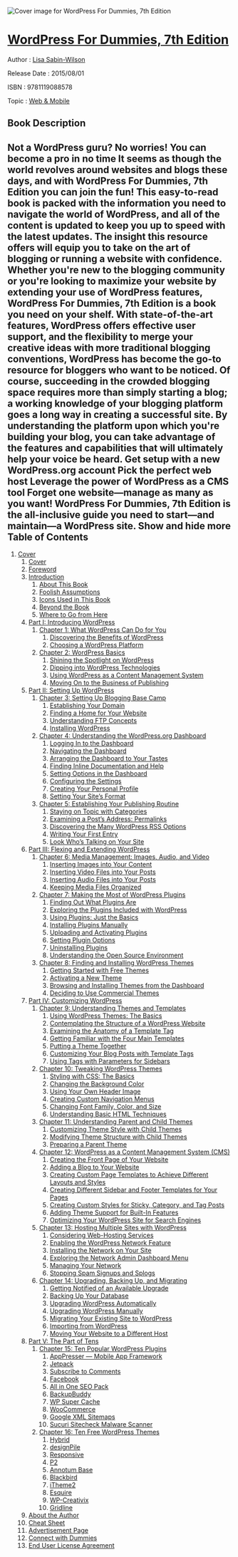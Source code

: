 ![Cover image for WordPress For Dummies, 7th Edition](https://imgdetail.ebookreading.net/cover/cover/web_mobile/EB9781119088578.jpg)

[WordPress For Dummies, 7th Edition](https://ebookreading.net/view/book/WordPress+For+Dummies%2C+7th+Edition-EB9781119088578_1.html "WordPress For Dummies, 7th Edition")
====================================================================================================================

Author : [Lisa Sabin-Wilson](https://ebookreading.net/search/author/Lisa+Sabin-Wilson)

Release Date : 2015/08/01

ISBN : 9781119088578

Topic : [Web & Mobile](https://ebookreading.net/search/category/web-mobile)

Book Description
-----------------

 Not a WordPress guru? No worries! You can become a pro in no time
It seems as though the world revolves around websites and blogs these days, and with WordPress For Dummies, 7th Edition you can join the fun! This easy-to-read book is packed with the information you need to navigate the world of WordPress, and all of the content is updated to keep you up to speed with the latest updates. The insight this resource offers will equip you to take on the art of blogging or running a website with confidence. Whether you're new to the blogging community or you're looking to maximize your website by extending your use of WordPress features, WordPress For Dummies, 7th Edition is a book you need on your shelf.
With state-of-the-art features, WordPress offers effective user support, and the flexibility to merge your creative ideas with more traditional blogging conventions, WordPress has become the go-to resource for bloggers who want to be noticed. Of course, succeeding in the crowded blogging space requires more than simply starting a blog; a working knowledge of your blogging platform goes a long way in creating a successful site. By understanding the platform upon which you're building your blog, you can take advantage of the features and capabilities that will ultimately help your voice be heard.
Get setup with a new WordPress.org account
Pick the perfect web host
Leverage the power of WordPress as a CMS tool
Forget one website—manage as many as you want!
WordPress For Dummies, 7th Edition is the all-inclusive guide you need to start—and maintain—a WordPress site.
        Show and hide more                
Table of Contents
-----------------

1. [Cover](https://ebookreading.net/view/book/WordPress+For+Dummies%2C+7th+Edition-EB9781119088578_1.html)
    1. [Cover](https://ebookreading.net/view/book/WordPress+For+Dummies%2C+7th+Edition-EB9781119088578_1.html)
    1. [Foreword](https://ebookreading.net/view/book/WordPress+For+Dummies%2C+7th+Edition-EB9781119088578_4.html)
    1. [Introduction  ](https://ebookreading.net/view/book/WordPress+For+Dummies%2C+7th+Edition-EB9781119088578_5.html)
        1. [About This Book](https://ebookreading.net/view/book/WordPress+For+Dummies%2C+7th+Edition-EB9781119088578_5.html#h2-1)
        1. [Foolish Assumptions](https://ebookreading.net/view/book/WordPress+For+Dummies%2C+7th+Edition-EB9781119088578_5.html#h2-2)
        1. [Icons Used in This Book](https://ebookreading.net/view/book/WordPress+For+Dummies%2C+7th+Edition-EB9781119088578_5.html#h2-3)
        1. [Beyond the Book](https://ebookreading.net/view/book/WordPress+For+Dummies%2C+7th+Edition-EB9781119088578_5.html#h2-4)
        1. [Where to Go from Here](https://ebookreading.net/view/book/WordPress+For+Dummies%2C+7th+Edition-EB9781119088578_5.html#h2-5)
    1. [Part I: Introducing WordPress](https://ebookreading.net/view/book/WordPress+For+Dummies%2C+7th+Edition-EB9781119088578_6.html)
        1. [Chapter 1: What WordPress Can Do for You  ](https://ebookreading.net/view/book/WordPress+For+Dummies%2C+7th+Edition-EB9781119088578_7.html)
            1. [Discovering the Benefits of WordPress](https://ebookreading.net/view/book/WordPress+For+Dummies%2C+7th+Edition-EB9781119088578_7.html#h2-1)
            1. [Choosing a WordPress Platform](https://ebookreading.net/view/book/WordPress+For+Dummies%2C+7th+Edition-EB9781119088578_7.html#h2-2)
        1. [Chapter 2: WordPress Basics  ](https://ebookreading.net/view/book/WordPress+For+Dummies%2C+7th+Edition-EB9781119088578_8.html)
            1. [Shining the Spotlight on WordPress](https://ebookreading.net/view/book/WordPress+For+Dummies%2C+7th+Edition-EB9781119088578_8.html#h2-1)
            1. [Dipping into WordPress Technologies](https://ebookreading.net/view/book/WordPress+For+Dummies%2C+7th+Edition-EB9781119088578_8.html#h2-2)
            1. [Using WordPress as a Content Management System](https://ebookreading.net/view/book/WordPress+For+Dummies%2C+7th+Edition-EB9781119088578_8.html#h2-3)
            1. [Moving On to the Business of Publishing](https://ebookreading.net/view/book/WordPress+For+Dummies%2C+7th+Edition-EB9781119088578_8.html#h2-4)
    1. [Part II: Setting Up WordPress](https://ebookreading.net/view/book/WordPress+For+Dummies%2C+7th+Edition-EB9781119088578_9.html)
        1. [Chapter 3: Setting Up Blogging Base Camp  ](https://ebookreading.net/view/book/WordPress+For+Dummies%2C+7th+Edition-EB9781119088578_10.html)
            1. [Establishing Your Domain](https://ebookreading.net/view/book/WordPress+For+Dummies%2C+7th+Edition-EB9781119088578_10.html#h2-1)
            1. [Finding a Home for Your Website](https://ebookreading.net/view/book/WordPress+For+Dummies%2C+7th+Edition-EB9781119088578_10.html#h2-2)
            1. [Understanding FTP Concepts](https://ebookreading.net/view/book/WordPress+For+Dummies%2C+7th+Edition-EB9781119088578_10.html#h2-3)
            1. [Installing WordPress](https://ebookreading.net/view/book/WordPress+For+Dummies%2C+7th+Edition-EB9781119088578_10.html#h2-4)
        1. [Chapter 4: Understanding the WordPress.org Dashboard  ](https://ebookreading.net/view/book/WordPress+For+Dummies%2C+7th+Edition-EB9781119088578_11.html)
            1. [Logging In to the Dashboard](https://ebookreading.net/view/book/WordPress+For+Dummies%2C+7th+Edition-EB9781119088578_11.html#h2-1)
            1. [Navigating the Dashboard](https://ebookreading.net/view/book/WordPress+For+Dummies%2C+7th+Edition-EB9781119088578_11.html#h2-2)
            1. [Arranging the Dashboard to Your Tastes](https://ebookreading.net/view/book/WordPress+For+Dummies%2C+7th+Edition-EB9781119088578_11.html#h2-3)
            1. [Finding Inline Documentation and Help](https://ebookreading.net/view/book/WordPress+For+Dummies%2C+7th+Edition-EB9781119088578_11.html#h2-4)
            1. [Setting Options in the Dashboard](https://ebookreading.net/view/book/WordPress+For+Dummies%2C+7th+Edition-EB9781119088578_11.html#h2-5)
            1. [Configuring the Settings](https://ebookreading.net/view/book/WordPress+For+Dummies%2C+7th+Edition-EB9781119088578_11.html#h2-6)
            1. [Creating Your Personal Profile](https://ebookreading.net/view/book/WordPress+For+Dummies%2C+7th+Edition-EB9781119088578_11.html#h2-7)
            1. [Setting Your Site’s Format](https://ebookreading.net/view/book/WordPress+For+Dummies%2C+7th+Edition-EB9781119088578_11.html#h2-8)
        1. [Chapter 5: Establishing Your Publishing Routine  ](https://ebookreading.net/view/book/WordPress+For+Dummies%2C+7th+Edition-EB9781119088578_12.html)
            1. [Staying on Topic with Categories](https://ebookreading.net/view/book/WordPress+For+Dummies%2C+7th+Edition-EB9781119088578_12.html#h2-1)
            1. [Examining a Post’s Address: Permalinks](https://ebookreading.net/view/book/WordPress+For+Dummies%2C+7th+Edition-EB9781119088578_12.html#h2-2)
            1. [Discovering the Many WordPress RSS Options](https://ebookreading.net/view/book/WordPress+For+Dummies%2C+7th+Edition-EB9781119088578_12.html#h2-3)
            1. [Writing Your First Entry](https://ebookreading.net/view/book/WordPress+For+Dummies%2C+7th+Edition-EB9781119088578_12.html#h2-4)
            1. [Look Who’s Talking on Your Site](https://ebookreading.net/view/book/WordPress+For+Dummies%2C+7th+Edition-EB9781119088578_12.html#h2-5)
    1. [Part III: Flexing and Extending WordPress](https://ebookreading.net/view/book/WordPress+For+Dummies%2C+7th+Edition-EB9781119088578_13.html)
        1. [Chapter 6: Media Management: Images, Audio, and Video  ](https://ebookreading.net/view/book/WordPress+For+Dummies%2C+7th+Edition-EB9781119088578_14.html)
            1. [Inserting Images into Your Content](https://ebookreading.net/view/book/WordPress+For+Dummies%2C+7th+Edition-EB9781119088578_14.html#h2-1)
            1. [Inserting Video Files into Your Posts](https://ebookreading.net/view/book/WordPress+For+Dummies%2C+7th+Edition-EB9781119088578_14.html#h2-2)
            1. [Inserting Audio Files into Your Posts](https://ebookreading.net/view/book/WordPress+For+Dummies%2C+7th+Edition-EB9781119088578_14.html#h2-3)
            1. [Keeping Media Files Organized](https://ebookreading.net/view/book/WordPress+For+Dummies%2C+7th+Edition-EB9781119088578_14.html#h2-4)
        1. [Chapter 7: Making the Most of WordPress Plugins  ](https://ebookreading.net/view/book/WordPress+For+Dummies%2C+7th+Edition-EB9781119088578_15.html)
            1. [Finding Out What Plugins Are](https://ebookreading.net/view/book/WordPress+For+Dummies%2C+7th+Edition-EB9781119088578_15.html#h2-1)
            1. [Exploring the Plugins Included with WordPress](https://ebookreading.net/view/book/WordPress+For+Dummies%2C+7th+Edition-EB9781119088578_15.html#h2-2)
            1. [Using Plugins: Just the Basics](https://ebookreading.net/view/book/WordPress+For+Dummies%2C+7th+Edition-EB9781119088578_15.html#h2-3)
            1. [Installing Plugins Manually](https://ebookreading.net/view/book/WordPress+For+Dummies%2C+7th+Edition-EB9781119088578_15.html#h2-4)
            1. [Uploading and Activating Plugins](https://ebookreading.net/view/book/WordPress+For+Dummies%2C+7th+Edition-EB9781119088578_15.html#h2-5)
            1. [Setting Plugin Options](https://ebookreading.net/view/book/WordPress+For+Dummies%2C+7th+Edition-EB9781119088578_15.html#h2-6)
            1. [Uninstalling Plugins](https://ebookreading.net/view/book/WordPress+For+Dummies%2C+7th+Edition-EB9781119088578_15.html#h2-7)
            1. [Understanding the Open Source Environment](https://ebookreading.net/view/book/WordPress+For+Dummies%2C+7th+Edition-EB9781119088578_15.html#h2-8)
        1. [Chapter 8: Finding and Installing WordPress Themes  ](https://ebookreading.net/view/book/WordPress+For+Dummies%2C+7th+Edition-EB9781119088578_16.html)
            1. [Getting Started with Free Themes](https://ebookreading.net/view/book/WordPress+For+Dummies%2C+7th+Edition-EB9781119088578_16.html#h2-1)
            1. [Activating a New Theme](https://ebookreading.net/view/book/WordPress+For+Dummies%2C+7th+Edition-EB9781119088578_16.html#h2-2)
            1. [Browsing and Installing Themes from the Dashboard](https://ebookreading.net/view/book/WordPress+For+Dummies%2C+7th+Edition-EB9781119088578_16.html#h2-3)
            1. [Deciding to Use Commercial Themes](https://ebookreading.net/view/book/WordPress+For+Dummies%2C+7th+Edition-EB9781119088578_16.html#h2-4)
    1. [Part IV: Customizing WordPress](https://ebookreading.net/view/book/WordPress+For+Dummies%2C+7th+Edition-EB9781119088578_17.html)
        1. [Chapter 9: Understanding Themes and Templates  ](https://ebookreading.net/view/book/WordPress+For+Dummies%2C+7th+Edition-EB9781119088578_18.html)
            1. [Using WordPress Themes: The Basics](https://ebookreading.net/view/book/WordPress+For+Dummies%2C+7th+Edition-EB9781119088578_18.html#h2-1)
            1. [Contemplating the Structure of a WordPress Website](https://ebookreading.net/view/book/WordPress+For+Dummies%2C+7th+Edition-EB9781119088578_18.html#h2-2)
            1. [Examining the Anatomy of a Template Tag](https://ebookreading.net/view/book/WordPress+For+Dummies%2C+7th+Edition-EB9781119088578_18.html#h2-3)
            1. [Getting Familiar with the Four Main Templates](https://ebookreading.net/view/book/WordPress+For+Dummies%2C+7th+Edition-EB9781119088578_18.html#h2-4)
            1. [Putting a Theme Together](https://ebookreading.net/view/book/WordPress+For+Dummies%2C+7th+Edition-EB9781119088578_18.html#h2-5)
            1. [Customizing Your Blog Posts with Template Tags](https://ebookreading.net/view/book/WordPress+For+Dummies%2C+7th+Edition-EB9781119088578_18.html#h2-6)
            1. [Using Tags with Parameters for Sidebars](https://ebookreading.net/view/book/WordPress+For+Dummies%2C+7th+Edition-EB9781119088578_18.html#h2-7)
        1. [Chapter 10: Tweaking WordPress Themes  ](https://ebookreading.net/view/book/WordPress+For+Dummies%2C+7th+Edition-EB9781119088578_19.html)
            1. [Styling with CSS: The Basics](https://ebookreading.net/view/book/WordPress+For+Dummies%2C+7th+Edition-EB9781119088578_19.html#h2-1)
            1. [Changing the Background Color](https://ebookreading.net/view/book/WordPress+For+Dummies%2C+7th+Edition-EB9781119088578_19.html#h2-2)
            1. [Using Your Own Header Image](https://ebookreading.net/view/book/WordPress+For+Dummies%2C+7th+Edition-EB9781119088578_19.html#h2-3)
            1. [Creating Custom Navigation Menus](https://ebookreading.net/view/book/WordPress+For+Dummies%2C+7th+Edition-EB9781119088578_19.html#h2-4)
            1. [Changing Font Family, Color, and Size](https://ebookreading.net/view/book/WordPress+For+Dummies%2C+7th+Edition-EB9781119088578_19.html#h2-5)
            1. [Understanding Basic HTML Techniques](https://ebookreading.net/view/book/WordPress+For+Dummies%2C+7th+Edition-EB9781119088578_19.html#h2-6)
        1. [Chapter 11: Understanding Parent and Child Themes  ](https://ebookreading.net/view/book/WordPress+For+Dummies%2C+7th+Edition-EB9781119088578_20.html)
            1. [Customizing Theme Style with Child Themes](https://ebookreading.net/view/book/WordPress+For+Dummies%2C+7th+Edition-EB9781119088578_20.html#h2-1)
            1. [Modifying Theme Structure with Child Themes](https://ebookreading.net/view/book/WordPress+For+Dummies%2C+7th+Edition-EB9781119088578_20.html#h2-2)
            1. [Preparing a Parent Theme](https://ebookreading.net/view/book/WordPress+For+Dummies%2C+7th+Edition-EB9781119088578_20.html#h2-3)
        1. [Chapter 12: WordPress as a Content Management System (CMS)  ](https://ebookreading.net/view/book/WordPress+For+Dummies%2C+7th+Edition-EB9781119088578_21.html)
            1. [Creating the Front Page of Your Website](https://ebookreading.net/view/book/WordPress+For+Dummies%2C+7th+Edition-EB9781119088578_21.html#h2-1)
            1. [Adding a Blog to Your Website](https://ebookreading.net/view/book/WordPress+For+Dummies%2C+7th+Edition-EB9781119088578_21.html#h2-2)
            1. [Creating Custom Page Templates to Achieve Different Layouts and Styles](https://ebookreading.net/view/book/WordPress+For+Dummies%2C+7th+Edition-EB9781119088578_21.html#h2-3)
            1. [Creating Different Sidebar and Footer Templates for Your Pages](https://ebookreading.net/view/book/WordPress+For+Dummies%2C+7th+Edition-EB9781119088578_21.html#h2-4)
            1. [Creating Custom Styles for Sticky, Category, and Tag Posts](https://ebookreading.net/view/book/WordPress+For+Dummies%2C+7th+Edition-EB9781119088578_21.html#h2-5)
            1. [Adding Theme Support for Built-In Features](https://ebookreading.net/view/book/WordPress+For+Dummies%2C+7th+Edition-EB9781119088578_21.html#h2-6)
            1. [Optimizing Your WordPress Site for Search Engines](https://ebookreading.net/view/book/WordPress+For+Dummies%2C+7th+Edition-EB9781119088578_21.html#h2-7)
        1. [Chapter 13: Hosting Multiple Sites with WordPress  ](https://ebookreading.net/view/book/WordPress+For+Dummies%2C+7th+Edition-EB9781119088578_22.html)
            1. [Considering Web-Hosting Services](https://ebookreading.net/view/book/WordPress+For+Dummies%2C+7th+Edition-EB9781119088578_22.html#h2-1)
            1. [Enabling the WordPress Network Feature](https://ebookreading.net/view/book/WordPress+For+Dummies%2C+7th+Edition-EB9781119088578_22.html#h2-2)
            1. [Installing the Network on Your Site](https://ebookreading.net/view/book/WordPress+For+Dummies%2C+7th+Edition-EB9781119088578_22.html#h2-3)
            1. [Exploring the Network Admin Dashboard Menu](https://ebookreading.net/view/book/WordPress+For+Dummies%2C+7th+Edition-EB9781119088578_22.html#h2-4)
            1. [Managing Your Network](https://ebookreading.net/view/book/WordPress+For+Dummies%2C+7th+Edition-EB9781119088578_22.html#h2-5)
            1. [Stopping Spam Signups and Splogs](https://ebookreading.net/view/book/WordPress+For+Dummies%2C+7th+Edition-EB9781119088578_22.html#h2-6)
        1. [Chapter 14: Upgrading, Backing Up, and Migrating  ](https://ebookreading.net/view/book/WordPress+For+Dummies%2C+7th+Edition-EB9781119088578_23.html)
            1. [Getting Notified of an Available Upgrade](https://ebookreading.net/view/book/WordPress+For+Dummies%2C+7th+Edition-EB9781119088578_23.html#h2-1)
            1. [Backing Up Your Database](https://ebookreading.net/view/book/WordPress+For+Dummies%2C+7th+Edition-EB9781119088578_23.html#h2-2)
            1. [Upgrading WordPress Automatically](https://ebookreading.net/view/book/WordPress+For+Dummies%2C+7th+Edition-EB9781119088578_23.html#h2-3)
            1. [Upgrading WordPress Manually](https://ebookreading.net/view/book/WordPress+For+Dummies%2C+7th+Edition-EB9781119088578_23.html#h2-4)
            1. [Migrating Your Existing Site to WordPress](https://ebookreading.net/view/book/WordPress+For+Dummies%2C+7th+Edition-EB9781119088578_23.html#h2-5)
            1. [Importing from WordPress](https://ebookreading.net/view/book/WordPress+For+Dummies%2C+7th+Edition-EB9781119088578_23.html#h2-6)
            1. [Moving Your Website to a Different Host](https://ebookreading.net/view/book/WordPress+For+Dummies%2C+7th+Edition-EB9781119088578_23.html#h2-7)
    1. [Part V: The Part of Tens](https://ebookreading.net/view/book/WordPress+For+Dummies%2C+7th+Edition-EB9781119088578_24.html)
        1. [Chapter 15: Ten Popular WordPress Plugins  ](https://ebookreading.net/view/book/WordPress+For+Dummies%2C+7th+Edition-EB9781119088578_25.html)
            1. [AppPresser — Mobile App Framework](https://ebookreading.net/view/book/WordPress+For+Dummies%2C+7th+Edition-EB9781119088578_25.html#h2-1)
            1. [Jetpack](https://ebookreading.net/view/book/WordPress+For+Dummies%2C+7th+Edition-EB9781119088578_25.html#h2-2)
            1. [Subscribe to Comments](https://ebookreading.net/view/book/WordPress+For+Dummies%2C+7th+Edition-EB9781119088578_25.html#h2-3)
            1. [Facebook](https://ebookreading.net/view/book/WordPress+For+Dummies%2C+7th+Edition-EB9781119088578_25.html#h2-4)
            1. [All in One SEO Pack](https://ebookreading.net/view/book/WordPress+For+Dummies%2C+7th+Edition-EB9781119088578_25.html#h2-5)
            1. [BackupBuddy](https://ebookreading.net/view/book/WordPress+For+Dummies%2C+7th+Edition-EB9781119088578_25.html#h2-6)
            1. [WP Super Cache](https://ebookreading.net/view/book/WordPress+For+Dummies%2C+7th+Edition-EB9781119088578_25.html#h2-7)
            1. [WooCommerce](https://ebookreading.net/view/book/WordPress+For+Dummies%2C+7th+Edition-EB9781119088578_25.html#h2-8)
            1. [Google XML Sitemaps](https://ebookreading.net/view/book/WordPress+For+Dummies%2C+7th+Edition-EB9781119088578_25.html#h2-9)
            1. [Sucuri Sitecheck Malware Scanner](https://ebookreading.net/view/book/WordPress+For+Dummies%2C+7th+Edition-EB9781119088578_25.html#h2-10)
        1. [Chapter 16: Ten Free WordPress Themes  ](https://ebookreading.net/view/book/WordPress+For+Dummies%2C+7th+Edition-EB9781119088578_26.html)
            1. [Hybrid](https://ebookreading.net/view/book/WordPress+For+Dummies%2C+7th+Edition-EB9781119088578_26.html#h2-1)
            1. [designPile](https://ebookreading.net/view/book/WordPress+For+Dummies%2C+7th+Edition-EB9781119088578_26.html#h2-2)
            1. [Responsive](https://ebookreading.net/view/book/WordPress+For+Dummies%2C+7th+Edition-EB9781119088578_26.html#h2-3)
            1. [P2](https://ebookreading.net/view/book/WordPress+For+Dummies%2C+7th+Edition-EB9781119088578_26.html#h2-4)
            1. [Annotum Base](https://ebookreading.net/view/book/WordPress+For+Dummies%2C+7th+Edition-EB9781119088578_26.html#h2-5)
            1. [Blackbird](https://ebookreading.net/view/book/WordPress+For+Dummies%2C+7th+Edition-EB9781119088578_26.html#h2-6)
            1. [iTheme2](https://ebookreading.net/view/book/WordPress+For+Dummies%2C+7th+Edition-EB9781119088578_26.html#h2-7)
            1. [Esquire](https://ebookreading.net/view/book/WordPress+For+Dummies%2C+7th+Edition-EB9781119088578_26.html#h2-8)
            1. [WP-Creativix](https://ebookreading.net/view/book/WordPress+For+Dummies%2C+7th+Edition-EB9781119088578_26.html#h2-9)
            1. [Gridline](https://ebookreading.net/view/book/WordPress+For+Dummies%2C+7th+Edition-EB9781119088578_26.html#h2-10)
    1. [About the Author](https://ebookreading.net/view/book/WordPress+For+Dummies%2C+7th+Edition-EB9781119088578_27.html)
    1. [Cheat Sheet](https://ebookreading.net/view/book/WordPress+For+Dummies%2C+7th+Edition-EB9781119088578_28.html)
    1. [Advertisement Page](https://ebookreading.net/view/book/WordPress+For+Dummies%2C+7th+Edition-EB9781119088578_29.html)
    1. [Connect with Dummies](https://ebookreading.net/view/book/WordPress+For+Dummies%2C+7th+Edition-EB9781119088578_30.html)
    1. [End User License Agreement](https://ebookreading.net/view/book/WordPress+For+Dummies%2C+7th+Edition-EB9781119088578_31.html)
